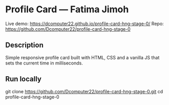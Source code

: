 # Profile Card — Fatima Jimoh

Live demo: https://dcomputer22.github.io/profile-card-hng-stage-0/
Repo: https://github.com/Dcomputer22/profile-card-hng-stage-0

## Description
Simple responsive profile card built with HTML, CSS and a vanilla JS that sets the current time in milliseconds.

## Run locally
   git clone https://github.com/Dcomputer22/profile-card-hng-stage-0.git
   cd profile-card-hng-stage-0
   
